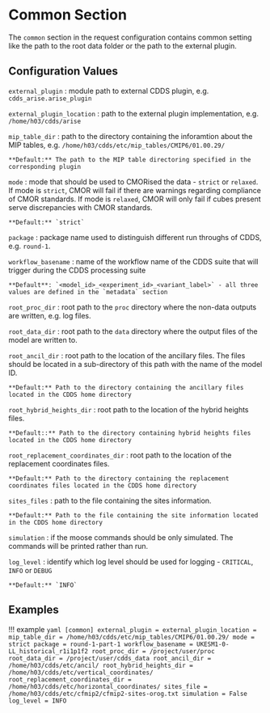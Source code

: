 # Common Section

The `common` section in the request configuration contains common setting like the path to the root data folder or 
the path to the external plugin.

## Configuration Values

`external_plugin`
:   module path to external CDDS plugin, e.g. `cdds_arise.arise_plugin`

`external_plugin_location`
:   path to the external plugin implementation, e.g. `/home/h03/cdds/arise`

`mip_table_dir`
:   path to the directory containing the inforamtion about the MIP tables, e.g. `/home/h03/cdds/etc/mip_tables/CMIP6/01.00.29/`

    **Default:** The path to the MIP table directoring specified in the corresponding plugin

`mode`
:   mode that should be used to CMORised the data - `strict` or `relaxed`. If mode is `strict`, CMOR will fail if there 
    are warnings regarding compliance of CMOR standards. If mode is `relaxed`, CMOR will only fail if cubes present serve 
    discrepancies with CMOR standards.

    **Default:** `strict`

`package`
:   package name used to distinguish different run throughs of CDDS, e.g. `round-1`.

`workflow_basename`
:   name of the workflow name of the CDDS suite that will trigger during the CDDS processing suite

    **Default**: `<model_id>_<experiment_id>_<variant_label>` - all three values are defined in the `metadata` section

`root_proc_dir`
:   root path to the `proc` directory where the non-data outputs are written, e.g. log files.

`root_data_dir`
:   root path to the `data` directory where the output files of the model are written to.

`root_ancil_dir`
:   root path to the location of the ancillary files. The files should be located in a sub-directory of this path 
    with the name of the model ID.

    **Default:** Path to the directory containing the ancillary files located in the CDDS home directory

`root_hybrid_heights_dir`
:   root path to the location of the hybrid heights files.

    **Default::** Path to the directory containing hybrid heights files located in the CDDS home directory

`root_replacement_coordinates_dir`
:   root path to the location of the replacement coordinates files.

    **Default:** Path to the directory containing the replacement coordinates files located in the CDDS home directory

`sites_files`
:   path to the file containing the sites information.

    **Default:** Path to the file containing the site information located in the CDDS home directory

`simulation`
:   if the moose commands should be only simulated. The commands will be printed rather than run.

`log_level`
:   identify which log level should be used for logging - `CRITICAL`, `INFO` or `DEBUG`

    **Default:** `INFO`

## Examples

!!! example
    ```yaml
    [common]
    external_plugin =
    external_plugin_location =
    mip_table_dir = /home/h03/cdds/etc/mip_tables/CMIP6/01.00.29/
    mode = strict
    package = round-1-part-1
    workflow_basename = UKESM1-0-LL_historical_r1i1p1f2
    root_proc_dir = /project/user/proc
    root_data_dir = /project/user/cdds_data
    root_ancil_dir = /home/h03/cdds/etc/ancil/
    root_hybrid_heights_dir = /home/h03/cdds/etc/vertical_coordinates/
    root_replacement_coordinates_dir = /home/h03/cdds/etc/horizontal_coordinates/
    sites_file = /home/h03/cdds/etc/cfmip2/cfmip2-sites-orog.txt
    simulation = False
    log_level = INFO
    ```

